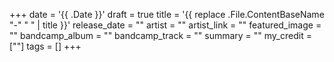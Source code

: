 +++
date = '{{ .Date }}'
draft = true
title = '{{ replace .File.ContentBaseName "-" " " | title }}'
release_date = ""
artist = ""
artist_link = ""
featured_image = ""
bandcamp_album = ""
bandcamp_track = ""
summary = ""
my_credit = [""]
tags = []
+++
